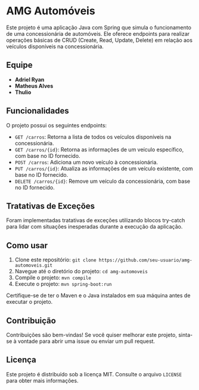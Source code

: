 # AMG Automóveis

Este projeto é uma aplicação Java com Spring que simula o funcionamento de uma concessionária de automóveis. Ele oferece endpoints para realizar operações básicas de CRUD (Create, Read, Update, Delete) em relação aos veículos disponíveis na concessionária.

## Equipe

- **Adriel Ryan**
- **Matheus Alves**
- **Thulio**

## Funcionalidades

O projeto possui os seguintes endpoints:

- `GET /carros`: Retorna a lista de todos os veículos disponíveis na concessionária.
- `GET /carros/{id}`: Retorna as informações de um veículo específico, com base no ID fornecido.
- `POST /carros`: Adiciona um novo veículo à concessionária.
- `PUT /carros/{id}`: Atualiza as informações de um veículo existente, com base no ID fornecido.
- `DELETE /carros/{id}`: Remove um veículo da concessionária, com base no ID fornecido.

## Tratativas de Exceções

Foram implementadas tratativas de exceções utilizando blocos try-catch para lidar com situações inesperadas durante a execução da aplicação.

## Como usar

1. Clone este repositório: `git clone https://github.com/seu-usuario/amg-automoveis.git`
2. Navegue até o diretório do projeto: `cd amg-automoveis`
3. Compile o projeto: `mvn compile`
4. Execute o projeto: `mvn spring-boot:run`

Certifique-se de ter o Maven e o Java instalados em sua máquina antes de executar o projeto.

## Contribuição

Contribuições são bem-vindas! Se você quiser melhorar este projeto, sinta-se à vontade para abrir uma issue ou enviar um pull request.

## Licença

Este projeto é distribuído sob a licença MIT. Consulte o arquivo `LICENSE` para obter mais informações.
